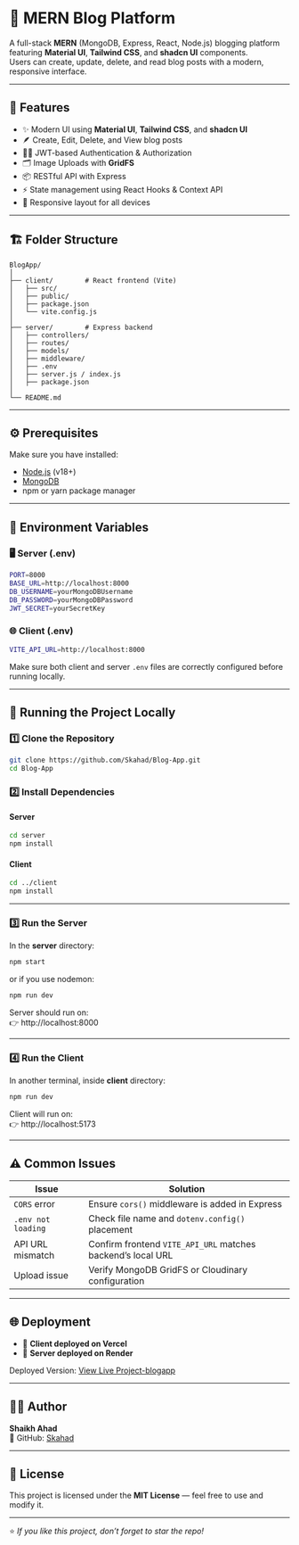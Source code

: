 # 📝 MERN Blog Platform

A full-stack **MERN** (MongoDB, Express, React, Node.js) blogging platform featuring **Material UI**, **Tailwind CSS**, and **shadcn UI** components.  
Users can create, update, delete, and read blog posts with a modern, responsive interface.

---

## 🚀 Features

- ✨ Modern UI using **Material UI**, **Tailwind CSS**, and **shadcn UI**
- 🪶 Create, Edit, Delete, and View blog posts
- 🧑‍💻 JWT-based Authentication & Authorization
- 🗂️ Image Uploads with **GridFS**
- 📦 RESTful API with Express
- ⚡ State management using React Hooks & Context API
- 🧱 Responsive layout for all devices

---

## 🏗️ Folder Structure

```
BlogApp/
│
├── client/        # React frontend (Vite)
│   ├── src/
│   ├── public/
│   ├── package.json
│   └── vite.config.js
│
├── server/        # Express backend
│   ├── controllers/
│   ├── routes/
│   ├── models/
│   ├── middleware/
│   ├── .env
│   ├── server.js / index.js
│   ├── package.json
│
└── README.md
```

---

## ⚙️ Prerequisites

Make sure you have installed:

- [Node.js](https://nodejs.org/) (v18+)
- [MongoDB](https://www.mongodb.com/try/download/community)
- npm or yarn package manager

---

## 🔧 Environment Variables

### 🖥️ Server (.env)

```bash
PORT=8000
BASE_URL=http://localhost:8000
DB_USERNAME=yourMongoDBUsername
DB_PASSWORD=yourMongoDBPassword
JWT_SECRET=yourSecretKey
```

### 🌐 Client (.env)

```bash
VITE_API_URL=http://localhost:8000
```

Make sure both client and server `.env` files are correctly configured before running locally.

---

## 🧠 Running the Project Locally

### 1️⃣ Clone the Repository

```bash
git clone https://github.com/Skahad/Blog-App.git
cd Blog-App
```

### 2️⃣ Install Dependencies

#### Server
```bash
cd server
npm install
```

#### Client
```bash
cd ../client
npm install
```

---

### 3️⃣ Run the Server

In the **server** directory:
```bash
npm start
```
or if you use nodemon:
```bash
npm run dev
```
Server should run on:  
👉 http://localhost:8000

---

### 4️⃣ Run the Client

In another terminal, inside **client** directory:
```bash
npm run dev
```
Client will run on:  
👉 http://localhost:5173

---

## ⚠️ Common Issues

| Issue | Solution |
|-------|-----------|
| `CORS` error | Ensure `cors()` middleware is added in Express |
| `.env not loading` | Check file name and `dotenv.config()` placement |
| API URL mismatch | Confirm frontend `VITE_API_URL` matches backend’s local URL |
| Upload issue | Verify MongoDB GridFS or Cloudinary configuration |

---

## 🌐 Deployment

- 🚀 **Client deployed on Vercel**
- 🧩 **Server deployed on Render**

Deployed Version: [View Live Project-blogapp](https://blog-app-ahad.vercel.app/)

---

## 🧑‍💻 Author

**Shaikh Ahad**  
🔗 GitHub: [Skahad](https://github.com/Skahad)

---

## 🪪 License

This project is licensed under the **MIT License** — feel free to use and modify it.

---

⭐ *If you like this project, don’t forget to star the repo!*
